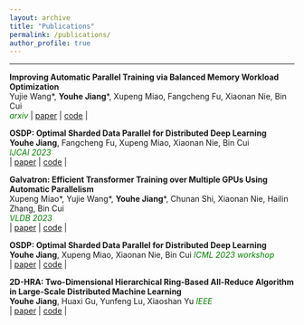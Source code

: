 ```yaml
---
layout: archive
title: "Publications"
permalink: /publications/
author_profile: true
---
```


---

**Improving Automatic Parallel Training via Balanced Memory Workload Optimization**  
Yujie Wang\*, **Youhe Jiang**\*, Xupeng Miao, Fangcheng Fu, Xiaonan Nie, Bin Cui  
<span style="color:green; font-style:italic">arxiv</span>
| [paper]()
| [code]() |

**OSDP: Optimal Sharded Data Parallel for Distributed Deep Learning**  
**Youhe Jiang**, Fangcheng Fu, Xupeng Miao, Xiaonan Nie, Bin Cui  
<span style="color:green; font-style:italic">IJCAI 2023</span>  
| [paper](https://arxiv.org/abs/2209.13258)
| [code](https://github.com/Youhe-Jiang/IJCAI2023-OptimalShardedDataParallel) |

**Galvatron: Efficient Transformer Training over Multiple GPUs Using Automatic Parallelism**  
Xupeng Miao\*, Yujie Wang\*, **Youhe Jiang**\*, Chunan Shi, Xiaonan Nie, Hailin Zhang, Bin Cui  
<span style="color:green; font-style:italic">VLDB 2023</span>  
| [paper](https://arxiv.org/abs/2211.13878)
| [code](https://github.com/PKU-DAIR/Hetu/tree/main/tools/Galvatron) |

**OSDP: Optimal Sharded Data Parallel for Distributed Deep Learning**  
**Youhe Jiang**, Xupeng Miao, Xiaonan Nie, Bin Cui 
<span style="color:green; font-style:italic">ICML 2023 workshop</span>  
| [paper](https://www.dropbox.com/s/07lpaf4pdf7pza0/ICML_Workshop_Camera-ready.pdf?dl=0)
| [code](https://github.com/Youhe-Jiang/IJCAI2023-OptimalShardedDataParallel) |

**2D-HRA: Two-Dimensional Hierarchical Ring-Based All-Reduce Algorithm in Large-Scale Distributed Machine Learning**  
**Youhe Jiang**, Huaxi Gu, Yunfeng Lu, Xiaoshan Yu 
<span style="color:green; font-style:italic">IEEE</span>  
| [paper](https://ieeexplore.ieee.org/document/9211480)
| [code]() |
